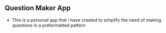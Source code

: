 ## Question Maker App
* This is a personal app that i have created to simplify the need of making questions in a preformatted pattern
